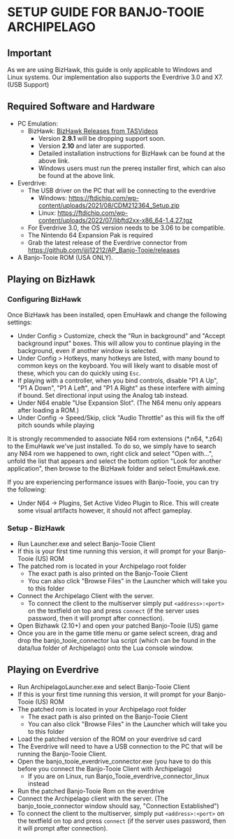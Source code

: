 
# SETUP GUIDE FOR BANJO-TOOIE ARCHIPELAGO

## Important

As we are using BizHawk, this guide is only applicable to Windows and Linux systems.
Our implementation also supports the Everdrive 3.0 and X7. (USB Support)

## Required Software and Hardware

-   PC Emulation:
    -   BizHawk:  [BizHawk Releases from TASVideos](https://tasvideos.org/BizHawk/ReleaseHistory)
        -   Version <b>2.9.1</b> will be dropping support soon.
        -   Version <b>2.10</b> and later are supported.
        -   Detailed installation instructions for BizHawk can be found at the above link.
        -   Windows users must run the prereq installer first, which can also be found at the above link.
-   Everdrive:
    - The USB driver on the PC that will be connecting to the everdrive
        - Windows: https://ftdichip.com/wp-content/uploads/2021/08/CDM212364_Setup.zip
        - Linux: https://ftdichip.com/wp-content/uploads/2022/07/libftd2xx-x86_64-1.4.27.tgz
    - For Everdrive 3.0, the OS version needs to be 3.06 to be compatible.
    - The Nintendo 64 Expansion Pak is required
    -   Grab the latest release of the Everdrive connector from https://github.com/jjjj12212/AP_Banjo-Tooie/releases
-   A Banjo-Tooie ROM (USA ONLY).

## Playing on BizHawk
### Configuring BizHawk

Once BizHawk has been installed, open EmuHawk and change the following settings:

-   Under Config > Customize, check the "Run in background" and "Accept background input" boxes. This will allow you to continue playing in the background, even if another window is selected.
-   Under Config > Hotkeys, many hotkeys are listed, with many bound to common keys on the keyboard. You will likely want to disable most of these, which you can do quickly using  `Esc`.
-   If playing with a controller, when you bind controls, disable "P1 A Up", "P1 A Down", "P1 A Left", and "P1 A Right" as these interfere with aiming if bound. Set directional input using the Analog tab instead.
-   Under N64 enable "Use Expansion Slot". (The N64 menu only appears after loading a ROM.)
-   Under Config -> Speed/Skip, click "Audio Throttle" as this will fix the off pitch sounds while playing

It is strongly recommended to associate N64 rom extensions (*.n64, *.z64) to the EmuHawk we've just installed. To do so, we simply have to search any N64 rom we happened to own, right click and select "Open with…", unfold the list that appears and select the bottom option "Look for another application", then browse to the BizHawk folder and select EmuHawk.exe.

If you are experiencing performance issues with Banjo-Tooie, you can try the following:
- Under N64 -> Plugins, Set Active Video Plugin to Rice.
This will create some visual artifacts however, it should not affect gameplay.

### Setup - BizHawk
- Run Launcher.exe and select Banjo-Tooie Client
- If this is your first time running this version, it will prompt for your Banjo-Tooie (US) ROM
- The patched rom is located in your Archipelago root folder
    - The exact path is also printed on the Banjo-Tooie Client
    - You can also click "Browse Files" in the Launcher which will take you to this folder
- Connect the Archipelago Client with the server.
    - To connect the client to the multiserver simply put  `<address>:<port>`  on the textfield on top and press `connect` (if the server uses password, then it will prompt after connection).
- Open Bizhawk (2.10+) and open your patched Banjo-Tooie (US) game
- Once you are in the game title menu or game select screen, drag and drop the banjo_tooie_connector lua script (which can be found in the data/lua folder of Archipelago) onto the Lua console window.

## Playing on Everdrive
- Run ArchipelagoLauncher.exe and select Banjo-Tooie Client
- If this is your first time running this version, it will prompt for your Banjo-Tooie (US) ROM
- The patched rom is located in your Archipelago root folder
    - The exact path is also printed on the Banjo-Tooie Client
    - You can also click "Browse Files" in the Launcher which will take you to this folder
- Load the patched version of the ROM on your everdrive sd card
- The Everdrive will need to have a USB connection to the PC that will be running the Banjo-Tooie Client.
- Open the banjo_tooie_everdrive_connector.exe (you have to do this before you connect the Banjo-Tooie Client with Archipelago)
    - If you are on Linux, run Banjo_Tooie_everdrive_connector_linux instead
- Run the patched Banjo-Tooie Rom on the everdrive
- Connect the Archipelago client with the server. (The banjo_tooie_connector window should say, "Connection Established")
- To connect the client to the multiserver, simply put  `<address>:<port>`  on the textfield on top and press `connect` (if the server uses password, then it will prompt after connection).
